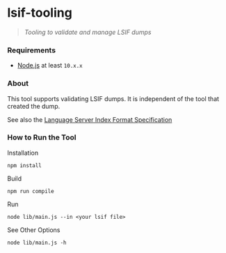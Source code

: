 # lsif-tooling
> *Tooling to validate and manage LSIF dumps*

### Requirements

- [Node.js](https://nodejs.org/en/) at least `10.x.x`

### About

This tool supports validating LSIF dumps. It is independent of the tool that created the dump.

See also the [Language Server Index Format Specification](https://github.com/Microsoft/language-server-protocol/blob/master/indexFormat/specification.md)

### How to Run the Tool

Installation

```
npm install
```

Build

```
npm run compile
```

Run

```
node lib/main.js --in <your lsif file>
```

See Other Options
```
node lib/main.js -h
```

